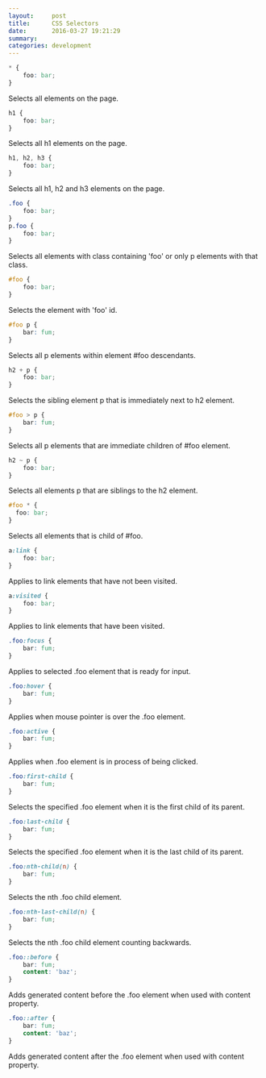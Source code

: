 ```yaml
---
layout:     post
title:      CSS Selectors
date:       2016-03-27 19:21:29
summary:   
categories: development
---
```



```css
* {
    foo: bar;
}
```
Selects all elements on the page.

```css
h1 {
    foo: bar;
}
```
Selects all h1 elements on the page.

```css
h1, h2, h3 {
    foo: bar;
}
```
Selects all h1, h2 and h3 elements on the page.

```css
.foo {
    foo: bar;
}
p.foo {
    foo: bar;
}
```
Selects all elements with class containing 'foo' or only p elements with that class.

```css
#foo {
    foo: bar;
}
```
Selects the element with 'foo' id.

```css
#foo p {
    bar: fum;
}
```
Selects all p elements within element #foo descendants.

```css
h2 + p {
    foo: bar;
}
```
Selects the sibling element p that is immediately next to h2 element.

```css
#foo > p {
    bar: fum;
}
```
Selects all p elements that are immediate children of #foo element.

```css
h2 ~ p {
    foo: bar;
}
```
Selects all elements p that are siblings to the h2 element.

```css
#foo * {
  foo: bar;
}
```
Selects all elements that is child of #foo.

```css
a:link {
    foo: bar;
}
```
Applies to link elements that have not been visited.

```css
a:visited {
    foo: bar;
}
```
Applies to link elements that have been visited.

```css
.foo:focus {
    bar: fum;
}
```
Applies to selected .foo element that is ready for input.

```css
.foo:hover {
    bar: fum;
}
```
Applies when mouse pointer is over the .foo element.

```css
.foo:active {
    bar: fum;
}
```
Applies when .foo element is in process of being clicked.

```css
.foo:first-child {
    bar: fum;
}
```
Selects the specified .foo element when it is the first child of its parent.

```css
.foo:last-child {
    bar: fum;
}
```
Selects the specified .foo element when it is the last child of its parent.

```css
.foo:nth-child(n) {
    bar: fum;
}
```
Selects the nth .foo child element.

```css
.foo:nth-last-child(n) {
    bar: fum;
}
```
Selects the nth .foo child element counting backwards.

```css
.foo::before {
    bar: fum;
    content: 'baz';
}
```
Adds generated content before the .foo element when used with content property.

```css
.foo::after {
    bar: fum;
    content: 'baz';
}
```
Adds generated content after the .foo element when used with content property.
